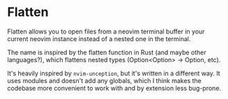 # Flatten

Flatten allows you to open files from a neovim terminal buffer in your current neovim instance instead of a nested one in the terminal.

The name is inspired by the flatten function in Rust (and maybe other languages?), which flattens nested types (Option<Option<T>> -> Option<T>, etc).

It's heavily inspired by `nvim-unception`, but it's written in a different way. It uses modules and doesn't add any globals, which I think makes the codebase more convenient to work with and by extension less bug-prone.
